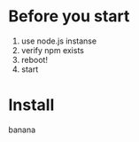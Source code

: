 # Before you start

1. use node.js instanse
2. verify npm exists
3. reboot!
4. start

# Install
banana
